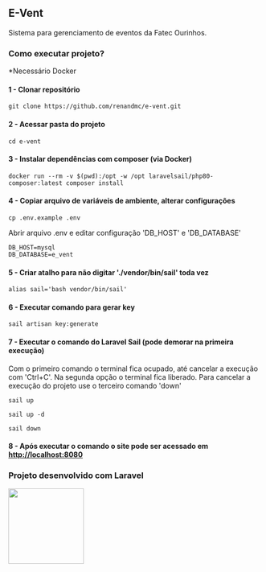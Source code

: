 ## E-Vent

Sistema para gerenciamento de eventos da Fatec Ourinhos.

### Como executar projeto? 
*Necessário Docker
#### 1 - Clonar repositório
```
git clone https://github.com/renandmc/e-vent.git
```
#### 2 - Acessar pasta do projeto
```
cd e-vent
```
#### 3 - Instalar dependências com composer (via Docker)
```
docker run --rm -v $(pwd):/opt -w /opt laravelsail/php80-composer:latest composer install
```
#### 4 - Copiar arquivo de variáveis de ambiente, alterar configurações
```
cp .env.example .env
```
Abrir arquivo .env e editar configuração 'DB_HOST' e 'DB_DATABASE'
```
DB_HOST=mysql
DB_DATABASE=e_vent
```
#### 5 - Criar atalho para não digitar './vendor/bin/sail' toda vez
```
alias sail='bash vendor/bin/sail'
```
#### 6 - Executar comando para gerar key
```
sail artisan key:generate
```
#### 7 - Executar o comando do Laravel Sail (pode demorar na primeira execução)
Com o primeiro comando o terminal fica ocupado, até cancelar a execução com 'Ctrl+C'. 
Na segunda opção o terminal fica liberado.
Para cancelar a execução do projeto use o terceiro comando 'down'
```
sail up

sail up -d

sail down
```
#### 8 - Após executar o comando o site pode ser acessado em <http://localhost:8080>

### Projeto desenvolvido com Laravel
<a href="https://laravel.com" target="_blank">
  <img src="https://raw.githubusercontent.com/laravel/art/master/logo-lockup/5%20SVG/2%20CMYK/1%20Full%20Color/laravel-logolockup-cmyk-red.svg" width="150">
</a>